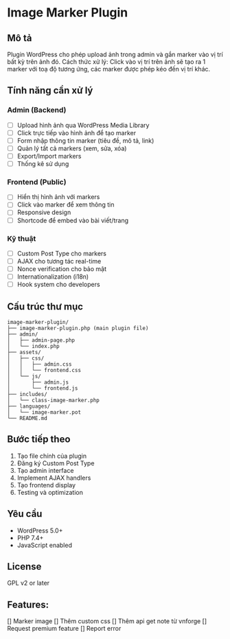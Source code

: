 # Image Marker Plugin

## Mô tả
Plugin WordPress cho phép upload ảnh trong admin và gắn marker vào vị trí bất kỳ trên ảnh đó. Cách thức xử lý: Click vào vị trí trên ảnh sẽ tạo ra 1 marker với toạ độ tương ứng, các marker được phép kéo đến vị trí khác.

## Tính năng cần xử lý

### Admin (Backend)
- [ ] Upload hình ảnh qua WordPress Media Library
- [ ] Click trực tiếp vào hình ảnh để tạo marker
- [ ] Form nhập thông tin marker (tiêu đề, mô tả, link)
- [ ] Quản lý tất cả markers (xem, sửa, xóa)
- [ ] Export/Import markers
- [ ] Thống kê sử dụng

### Frontend (Public)
- [ ] Hiển thị hình ảnh với markers
- [ ] Click vào marker để xem thông tin
- [ ] Responsive design
- [ ] Shortcode để embed vào bài viết/trang

### Kỹ thuật
- [ ] Custom Post Type cho markers
- [ ] AJAX cho tương tác real-time
- [ ] Nonce verification cho bảo mật
- [ ] Internationalization (i18n)
- [ ] Hook system cho developers

## Cấu trúc thư mục
```
image-marker-plugin/
├── image-marker-plugin.php (main plugin file)
├── admin/
│   ├── admin-page.php
│   └── index.php
├── assets/
│   ├── css/
│   │   ├── admin.css
│   │   └── frontend.css
│   └── js/
│       ├── admin.js
│       └── frontend.js
├── includes/
│   └── class-image-marker.php
├── languages/
│   └── image-marker.pot
└── README.md
```

## Bước tiếp theo
1. Tạo file chính của plugin
2. Đăng ký Custom Post Type
3. Tạo admin interface
4. Implement AJAX handlers
5. Tạo frontend display
6. Testing và optimization

## Yêu cầu
- WordPress 5.0+
- PHP 7.4+
- JavaScript enabled

## License
GPL v2 or later 

## Features:
[] Marker image
[] Thêm custom css
[] Thêm api get note từ vnforge
[] Request premium feature
[] Report error